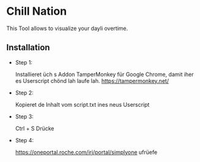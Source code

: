 Chill Nation
============

This Tool allows to visualize your dayli overtime.

Installation
------------

- Step 1:

  Installieret üch s Addon TamperMonkey für Google Chrome, damit iher es Userscript chönd lah laufe lah.
  https://tampermonkey.net/

- Step 2:

  Kopieret de Inhalt vom script.txt ines neus Userscript

- Step 3:

  Ctrl + S Drücke

- Step 4:

  https://oneportal.roche.com/irj/portal/simplyone ufrüefe
